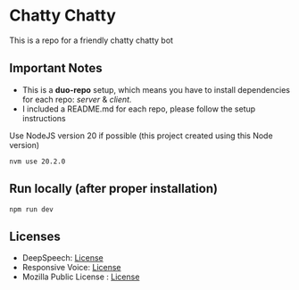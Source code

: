 # Chatty Chatty

This is a repo for a friendly chatty chatty bot

## Important Notes

* This is a **duo-repo** setup, which means you have to install dependencies for each repo: *server* & *client.*
* I included a README.md for each repo, please follow the setup instructions

Use NodeJS version 20 if possible (this project created using this Node version)

`nvm use 20.2.0`

## Run locally (after proper installation)

`npm run dev`

## Licenses

* DeepSpeech: [License](https://github.com/mozilla/DeepSpeech/blob/master/LICENSE)
* Responsive Voice: [License](https://responsivevoice.org/license/)
* Mozilla Public License : [License](https://www.mozilla.org/en-US/MPL/)
